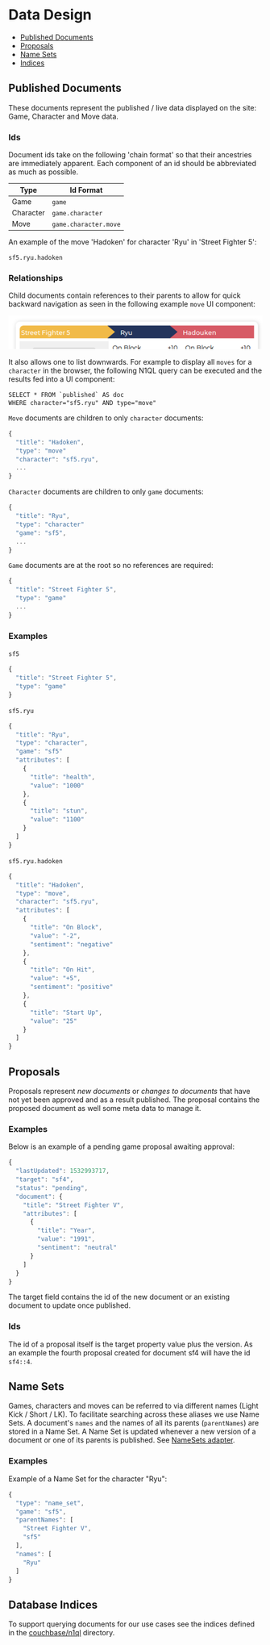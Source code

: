 # Data Design
* [Published Documents](#published-documents)
* [Proposals](#proposals)
* [Name Sets](#name-sets)
* [Indices](#database-indices)

## Published Documents

These documents represent the published / live data displayed on the site: Game, Character and Move data.

### Ids
Document ids take on the following 'chain format' so that their ancestries are immediately apparent. Each component of an id should be abbreviated as much as possible.

| Type     | Id Format            |
|----------|----------------------|
| Game     | `game`               |
| Character| `game.character`     |
| Move     | `game.character.move`|

An example of the move 'Hadoken' for character 'Ryu' in 'Street Fighter 5':
```
sf5.ryu.hadoken
```

### Relationships
Child documents contain references to their parents to allow for quick backward navigation as seen in the following example `move` UI component:

![quick navigation](quick-navigation.png)

It also allows one to list downwards. For example to display all `moves` for a `character` in the browser, the following N1QL query can be executed and the results fed into a UI component:
   ```
   SELECT * FROM `published` AS doc
   WHERE character="sf5.ryu" AND type="move"
   ```

`Move` documents are children to only `character` documents:
```js
{
  "title": "Hadoken",
  "type": "move"
  "character": "sf5.ryu",
  ...
}
```

`Character` documents are children to only `game` documents:
```js
{
  "title": "Ryu",
  "type": "character"
  "game": "sf5",
  ...
}
```

`Game` documents are at the root so no references are required:
```js
{
  "title": "Street Fighter 5",
  "type": "game"
  ...
}
```

### Examples

`sf5`
```js
{
  "title": "Street Fighter 5",
  "type": "game"
}
```

`sf5.ryu`
```js
{
  "title": "Ryu",
  "type": "character",
  "game": "sf5"
  "attributes": [
    {
      "title": "health",
      "value": "1000"
    },
    {
      "title": "stun",
      "value": "1100"
    }
  ]
}
```

`sf5.ryu.hadoken`
```js
{
  "title": "Hadoken",
  "type": "move",
  "character": "sf5.ryu",
  "attributes": [
    {
      "title": "On Block",
      "value": "-2",
      "sentiment": "negative"
    },
    {
      "title": "On Hit",
      "value": "+5",
      "sentiment": "positive"
    },
    {
      "title": "Start Up",
      "value": "25"
    }
  ]
}
```

## Proposals

Proposals represent *new documents* or *changes to documents* that have not yet been approved and as a result published. The proposal contains the proposed document as well some meta data to manage it.

### Examples
Below is an example of a pending game proposal awaiting approval:
```js
{
  "lastUpdated": 1532993717,
  "target": "sf4",
  "status": "pending",
  "document": {
    "title": "Street Fighter V",
    "attributes": [
      {
        "title": "Year",
        "value": "1991",
        "sentiment": "neutral"
      }
    ]
  }
}
```

The target field contains the id of the new document or an existing document to update once published.

### Ids
The id of a proposal itself is the target property value plus the version.
As an example the fourth proposal created for document sf4 will have the id `sf4::4`.

## Name Sets
Games, characters and moves can be referred to via different names (Light Kick / Short / LK). To facilitate searching across these aliases we use Name Sets. A document's `names` and the names of all its parents (`parentNames`) are stored in a Name Set. A Name Set is updated whenever a new version of a document or one of its parents is published. See [NameSets adapter](../server/src/database_adapters/couchbase/name_sets.rs).

### Examples
Example of a Name Set for the character "Ryu":
```js
{
  "type": "name_set",
  "game": "sf5",
  "parentNames": [
    "Street Fighter V",
    "sf5"
  ],
  "names": [
    "Ryu"
  ]
}
```

## Database Indices
To support querying documents for our use cases see the indices defined in the [couchbase/n1ql](../couchbase/n1ql) directory.
